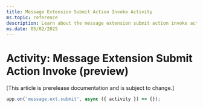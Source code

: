 ```yaml
---
title: Message Extension Submit Action Invoke Activity
ms.topic: reference
description: Learn about the message extension submit action invoke activity.
ms.date: 05/02/2025
---
```


# Activity: Message Extension Submit Action Invoke (preview)

[This article is prerelease documentation and is subject to change.]

```typescript
app.on('message.ext.submit', async ({ activity }) => {});
```